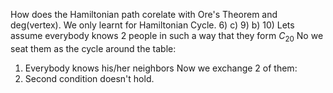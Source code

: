 How does the Hamiltonian path corelate with Ore's Theorem and deg(vertex).
We only learnt for Hamiltonian Cycle. 
6) c)
9) b)
10) Lets assume everybody knows 2 people in such a way that they form $C_{20}$
No we seat them as the cycle around the table:
1. Everybody knows his/her neighbors
Now we exchange 2 of them:
2. Second condition doesn't hold.